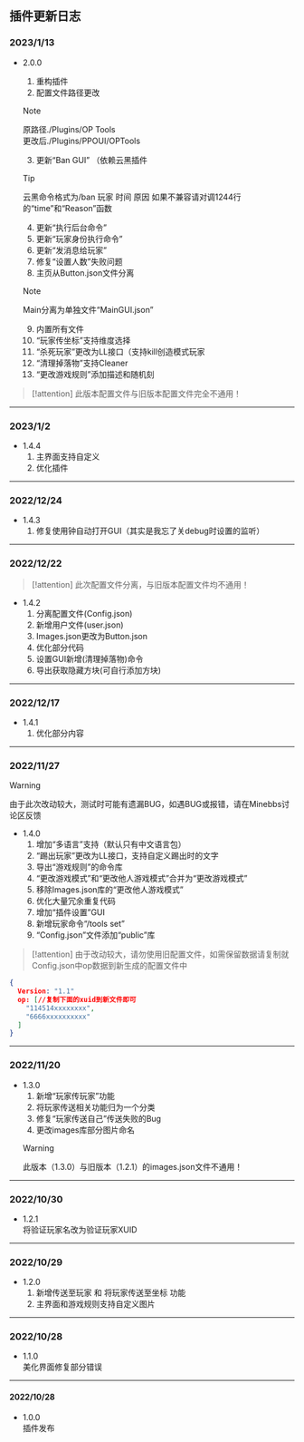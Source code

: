 ## 插件更新日志

### 2023/1/13  
- 2.0.0   
  1. 重构插件  
  2. 配置文件路径更改  
  
    > [!note]  
    > 原路径./Plugins/OP Tools  
    > 更改后./Plugins/PPOUI/OPTools  
 
  3. 更新“Ban GUI” （依赖云黑插件  
  
    > [!tip]
    > 云黑命令格式为/ban 玩家 时间 原因
    > 如果不兼容请对调1244行的“time”和“Reason”函数
  
  4. 更新“执行后台命令”  
  5. 更新“玩家身份执行命令”  
  6. 更新“发消息给玩家”  
  7. 修复“设置人数”失败问题  
  8. 主页从Button.json文件分离  
  
    > [!note]
    > Main分离为单独文件“MainGUI.json”
  
  9. 内置所有文件  
  10. “玩家传坐标”支持维度选择  
  11. “杀死玩家”更改为LL接口（支持kill创造模式玩家   
  12. “清理掉落物”支持Cleaner
  13. “更改游戏规则”添加描述和随机刻

> [!attention]
> 此版本配置文件与旧版本配置文件完全不通用！

***

### 2023/1/2  
- 1.4.4  
  1. 主界面支持自定义  
  2. 优化插件  

***

### 2022/12/24   
- 1.4.3   
   1. 修复使用钟自动打开GUI（其实是我忘了关debug时设置的监听）

***

### 2022/12/22  
> [!attention]
> 此次配置文件分离，与旧版本配置文件均不通用！ 

- 1.4.2  
   1. 分离配置文件(Config.json)  
   2. 新增用户文件(user.json)  
   3. Images.json更改为Button.json  
   4. 优化部分代码  
   5. 设置GUI新增(清理掉落物)命令  
   6. 导出获取隐藏方块(可自行添加方块)  

***

### 2022/12/17  

- 1.4.1  
   1. 优化部分内容

***

### 2022/11/27  
> [!warning]
> 由于此次改动较大，测试时可能有遗漏BUG，如遇BUG或报错，请在Minebbs讨论区反馈  

- 1.4.0  
    1. 增加“多语言”支持（默认只有中文语言包）  
    2. “踢出玩家”更改为LL接口，支持自定义踢出时的文字  
    3. 导出“游戏规则”的命令库  
    4. “更改游戏模式”和“更改他人游戏模式”合并为“更改游戏模式”  
    5. 移除Images.json库的“更改他人游戏模式”  
    6. 优化大量冗余重复代码  
    7. 增加“插件设置”GUI  
    8. 新增玩家命令“/tools set”  
    9. “Config.json”文件添加“public”库  

> [!attention]
> 由于改动较大，请勿使用旧配置文件，如需保留数据请复制就Config.json中op数据到新生成的配置文件中

```json
{
  Version: "1.1"
  op: [//复制下面的xuid到新文件即可
    "114514xxxxxxxx",
    "6666xxxxxxxxxx"
  ]
}
```

***

### 2022/11/20  
- 1.3.0   
    1. 新增“玩家传玩家”功能  
    2. 将玩家传送相关功能归为一个分类  
    3. 修复“玩家传送自己”传送失败的Bug  
    4. 更改images库部分图片命名  
    > [!warning]
    > 此版本（1.3.0）与旧版本（1.2.1）的images.json文件不通用！  

***

### 2022/10/30  
- 1.2.1  
  将验证玩家名改为验证玩家XUID  

***

### 2022/10/29 
- 1.2.0   
  1. 新增传送至玩家 和 将玩家传送至坐标 功能  
  2. 主界面和游戏规则支持自定义图片  

***

### 2022/10/28  
- 1.1.0  
  美化界面修复部分错误

***

#### 2022/10/28  
- 1.0.0   
  插件发布  